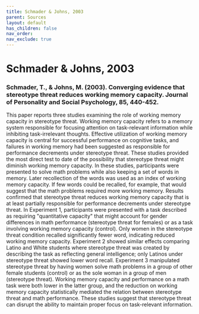 ```yaml
---
title: Schmader & Johns, 2003
parent: Sources
layout: default
has_children: false
nav_order: 
nav_exclude: true
---
```


# Schmader & Johns, 2003

### Schmader, T., & Johns, M. (2003). Converging evidence that stereotype threat reduces working memory capacity. Journal of Personality and Social Psychology, 85, 440-452.

This paper reports three studies examining the role of working memory capacity in stereotype threat. Working memory capacity refers to a memory system responsible for focusing attention on task-relevant information while inhibiting task-irrelevant thoughts. Effective utilization of working memory capacity is central for successful performance on cognitive tasks, and failures in working memory had been suggested as responsible for performance decrements under stereotype threat. These studies provided the most direct test to date of the possibility that stereotype threat might diminish working memory capacity. In these studies, participants were presented to solve math problems while also keeping a set of words in memory. Later recollection of the words was used as an index of working memory capacity. If few words could be recalled, for example, that would suggest that the math problems required more working memory. Results confirmed that stereotype threat reduces working memory capacity that is at least partially responsible for performance decrements under stereotype threat. In Experiment 1, participants were presented with a task described as requiring "quantitative capacity" that might account for gender differences in math performance (stereotype threat for females) or as a task involving working memory capacity (control). Only women in the stereotype threat condition recalled significantly fewer word, indicating reduced working memory capacity. Experiment 2 showed similar effects comparing Latino and White students where stereotype threat was created by describing the task as reflecting general intelligence; only Latinos under stereotype threat showed lower word recall. Experiment 3 manipulated stereotype threat by having women solve math problems in a group of other female students (control) or as the sole woman in a group of men (stereotype threat). Working memory capacity and performance on a math task were both lower in the latter group, and the reduction on working memory capacity statistically mediated the relation between stereotype threat and math performance. These studies suggest that stereotype threat can disrupt the ability to maintain proper focus on task-relevant information.
